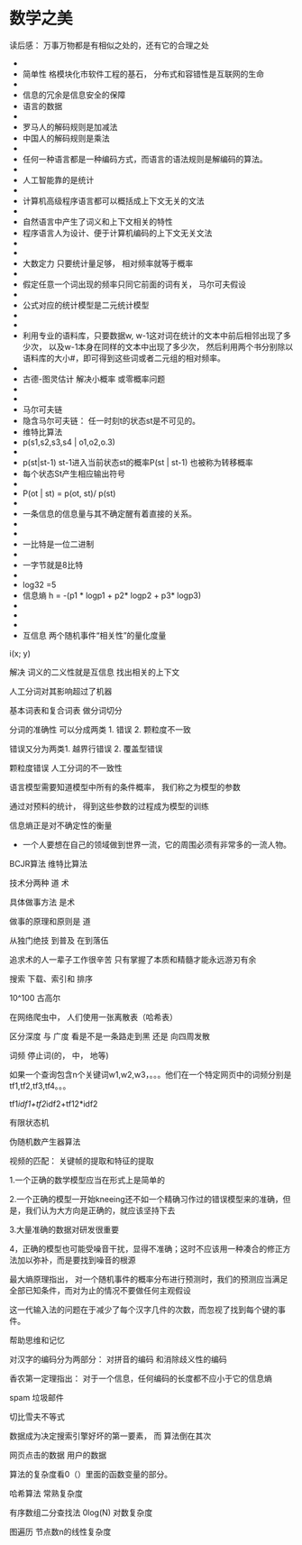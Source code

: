 # 数学之美

读后感： 万事万物都是有相似之处的，还有它的合理之处

- 
- 简单性 格模块化市软件工程的基石， 分布式和容错性是互联网的生命
- 
- 信息的冗余是信息安全的保障
- 语言的数据
- 
- 罗马人的解码规则是加减法
- 中国人的解码规则是乘法
- 
- 任何一种语言都是一种编码方式，而语言的语法规则是解编码的算法。
- 
- 人工智能靠的是统计
- 
- 计算机高级程序语言都可以概括成上下文无关的文法
- 
- 自然语言中产生了词义和上下文相关的特性
- 程序语言人为设计、便于计算机编码的上下文无关文法
- 
- 
- 大数定力 只要统计量足够， 相对频率就等于概率
- 
- 假定任意一个词出现的频率只同它前面的词有关， 马尔可夫假设
- 
- 公式对应的统计模型是二元统计模型
- 
- 
- 利用专业的语料库，只要数据w, w-1这对词在统计的文本中前后相邻出现了多少次， 以及w-1本身在同样的文本中出现了多少次， 然后利用两个书分别除以语料库的大小#，即可得到这些词或者二元组的相对频率。
- 
- 古德-图灵估计 解决小概率 或零概率问题
- 
- 
- 马尔可夫链
- 隐含马尔可夫链： 任一时刻t的状态st是不可见的。
- 维特比算法
- p(s1,s2,s3,s4 | o1,o2,o.3)
- 
- p(st|st-1) st-1进入当前状态st的概率P(st | st-1) 也被称为转移概率
- 每个状态St产生相应输出符号
- 
- P(ot | st) = p(ot, st)/ p(st)
- 
- 一条信息的信息量与其不确定醒有着直接的关系。
- 
- 
- 一比特是一位二进制
- 
- 一字节就是8比特
- 
- log32 =5
- 信息熵 h = -(p1 * logp1 + p2* logp2 + p3* logp3)
- 
- 
- 
- 互信息 两个随机事件“相关性”的量化度量

i(x; y)

解决 词义的二义性就是互信息 找出相关的上下文

人工分词对其影响超过了机器

基本词表和复合词表 做分词切分

分词的准确性 可以分成两类 1. 错误 2. 颗粒度不一致

错误又分为两类1. 越界行错误 2. 覆盖型错误

颗粒度错误 人工分词的不一致性

语言模型需要知道模型中所有的条件概率， 我们称之为模型的参数

通过对预料的统计， 得到这些参数的过程成为模型的训练

信息熵正是对不确定性的衡量

- 一个人要想在自己的领域做到世界一流，它的周围必须有非常多的一流人物。

BCJR算法 维特比算法

技术分两种 道 术

具体做事方法 是术

做事的原理和原则是 道

从独门绝技 到普及 在到落伍

追求术的人一辈子工作很辛苦 只有掌握了本质和精髓才能永远游刃有余

搜索 下载、索引和 排序

10^100 古高尔

在网络爬虫中， 人们使用一张离散表（哈希表）

区分深度 与 广度 看是不是一条路走到黑 还是 向四周发散

词频 停止词(的， 中， 地等)

如果一个查询包含n个关键词w1,w2,w3，。。。他们在一个特定网页中的词频分别是tf1,tf2,tf3,tf4。。。

tf1*idf1+tf2*idf2+tf12*idf2

有限状态机

伪随机数产生器算法

视频的匹配： 关键帧的提取和特征的提取

1.一个正确的数学模型应当在形式上是简单的

2.一个正确的模型一开始kneeing还不如一个精确习作过的错误模型来的准确，但是，我们认为大方向是正确的，就应该坚持下去

3.大量准确的数据对研发很重要

4，正确的模型也可能受噪音干扰，显得不准确；这时不应该用一种凑合的修正方法加以弥补，而是要找到噪音的根源

最大熵原理指出， 对一个随机事件的概率分布进行预测时，我们的预测应当满足全部已知条件，而对为止的情况不要做任何主观假设

这一代输入法的问题在于减少了每个汉字几件的次数，而忽视了找到每个键的事件。

帮助思维和记忆

对汉字的编码分为两部分： 对拼音的编码 和消除歧义性的编码

香农第一定理指出： 对于一个信息，任何编码的长度都不应小于它的信息熵

spam 垃圾邮件

切比雪夫不等式

数据成为决定搜索引擎好坏的第一要素， 而 算法倒在其次

网页点击的数据 用户的数据

算法的复杂度看0（）里面的函数变量的部分。

哈希算法 常熟复杂度

有序数组二分查找法 0log(N) 对数复杂度

图遍历 节点数n的线性复杂度